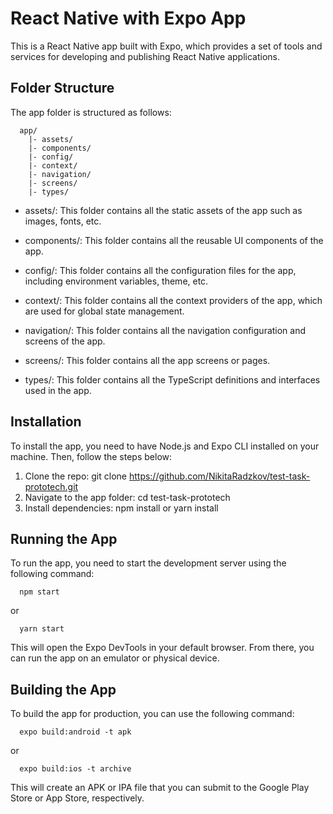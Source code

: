 # React Native with Expo App
This is a React Native app built with Expo, which provides a set of tools and services for developing and publishing React Native applications.

## Folder Structure
The app folder is structured as follows:
```
  app/
    |- assets/
    |- components/
    |- config/
    |- context/
    |- navigation/
    |- screens/
    |- types/
```
* assets/: This folder contains all the static assets of the app such as images, fonts, etc.

* components/: This folder contains all the reusable UI components of the app.

* config/: This folder contains all the configuration files for the app, including environment variables, theme, etc.

* context/: This folder contains all the context providers of the app, which are used for global state management.

* navigation/: This folder contains all the navigation configuration and screens of the app.

* screens/: This folder contains all the app screens or pages.

* types/: This folder contains all the TypeScript definitions and interfaces used in the app.

## Installation
To install the app, you need to have Node.js and Expo CLI installed on your machine. Then, follow the steps below:

1. Clone the repo: git clone https://github.com/NikitaRadzkov/test-task-prototech.git
2. Navigate to the app folder: cd test-task-prototech
3. Install dependencies: npm install or yarn install

## Running the App
To run the app, you need to start the development server using the following command:
```
  npm start
```
or
```
  yarn start
```
This will open the Expo DevTools in your default browser. From there, you can run the app on an emulator or physical device.

## Building the App
To build the app for production, you can use the following command:
```
  expo build:android -t apk
```
or
```
  expo build:ios -t archive
```

This will create an APK or IPA file that you can submit to the Google Play Store or App Store, respectively.
